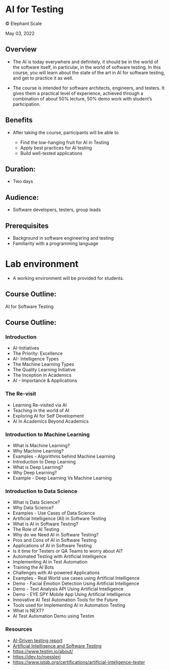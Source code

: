 # AI for Testing
© Elephant Scale

May 03, 2022

## Overview

* The AI is today everywhere and definitely, it should be in the world of the software itself, in particular, in the world of software testing. In this course, you will learn about the state of the art in AI for software testing, and get to practice it as well.

* The course is intended for software architects, engineers, and testers. It gives them a practical level of experience, achieved through a combination of about 50% lecture, 50% demo work with student’s participation.

## Benefits

* After taking the course, participants will be able to

    - Find the low-hanging fruit for AI in Testing
    - Apply best practices for AI testing
    - Build well-tested applications

## Duration: 

* Two days

## Audience: 
* Software developers, testers, group leads

## Prerequisites

* Background in software engineering and testing
* Familiarity with a programming language

# Lab environment

* A working environment will be provided for students.  

## Course Outline:

AI for Software Testing

## Course Outline:

### Introduction
* AI-Initiatives
* The Priority: Excellence
* AI- Intelligence Types
* The Machine Learning Types
* The Quality Learning Initiative
* The Inception in Academics
* AI - Importance & Applications

### The Re-visit
* Learning Re-visited via AI
* Teaching in the world of AI
* Exploring AI for Self Development
* AI In Academics Beyond Academics

### Introduction to Machine Learning
* What is Machine Learning?
* Why Machine Learning?
* Examples - Algorithms behind Machine Learning
* Introduction to Deep Learning
* What is Deep Learning?
* Why Deep Learning?
* Example - Deep Learning Vs Machine Learning


### Introduction to Data Science
* What is Data Science?
* Why Data Science?
* Examples - Use Cases of Data Science
* Artificial Intelligence (AI) in Software Testing
* What is AI in Software Testing?
* The Role of AI Testing
* Why do we Need AI in Software Testing?
* Pros and Cons of AI in Software Testing
* Applications of AI in Software Testing
* Is it time for Testers or QA Teams to worry about AI?
* Automated Testing with Artificial Intelligence
* Implementing AI in Test Automation
* Training the AI Bots
* Challenges with AI-powered Applications
* Examples - Real World use cases using Artificial Intelligence
* Demo - Facial Emotion Detection Using Artificial Intelligence
* Demo - Text Analysis API Using Artificial Intelligence
* Demo - EYE SPY Mobile App Using Artificial Intelligence
* Innovative AI Test Automation Tools for the Future
* Tools used for Implementing AI in Automation Testing
* What is NEXT?
* AI Test Automation Demo using Testim

### Resources
* [AI-Driven testing report](https://learning.oreilly.com/library/view/ai-driven-testing/9781098105983/copyright-page01.html)
* [Artificial Intelligence and Software Testing](https://www.amazon.com/Artificial-Intelligence-Software-Testing-Black/dp/1780175760/ref=sr_1_5?crid=28131IM8O7SAA&keywords=ai+testing&qid=1647032008&sprefix=ai+testing%2Caps%2C97&sr=8-5) 
* https://www.testim.io/about/
* https://dev.to/roesslerj
* https://www.istqb.org/certifications/artificial-inteligence-tester
